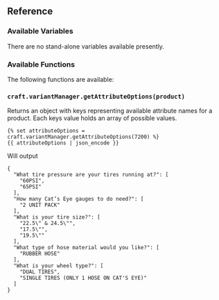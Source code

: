 
## Reference

### Available Variables

There are no stand-alone variables available presently.

### Available Functions

The following functions are available:

### `craft.variantManager.getAttributeOptions(product)`

Returns an object with keys representing available attribute names for a product. Each keys value holds an array of possible values.

```twig
{% set attributeOptions = craft.variantManager.getAttributeOptions(7200) %}
{{ attributeOptions | json_encode }}
```

Will output 

```
{
  "What tire pressure are your tires running at?": [
    "60PSI",
    "65PSI"
  ],
  "How many Cat’s Eye gauges to do need?": [
    "2 UNIT PACK"
  ],
  "What is your tire size?": [
    "22.5\" & 24.5\"",
    "17.5\"",
    "19.5\""
  ],
  "What type of hose material would you like?": [
    "RUBBER HOSE"
  ],
  "What is your wheel type?": [
    "DUAL TIRES",
    "SINGLE TIRES (ONLY 1 HOSE ON CAT'S EYE)"
  ]
}
```
